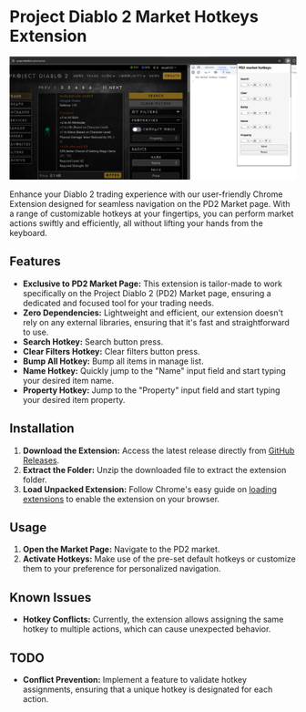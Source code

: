 # Project Diablo 2 Market Hotkeys Extension

![PD2 Market Hotkeys](./assets/screenshot.png)


Enhance your Diablo 2 trading experience with our user-friendly Chrome Extension designed for seamless navigation on the PD2 Market page. With a range of customizable hotkeys at your fingertips, you can perform market actions swiftly and efficiently, all without lifting your hands from the keyboard.

## Features

- **Exclusive to PD2 Market Page:** This extension is tailor-made to work specifically on the Project Diablo 2 (PD2) Market page, ensuring a dedicated and focused tool for your trading needs.
- **Zero Dependencies:** Lightweight and efficient, our extension doesn't rely on any external libraries, ensuring that it's fast and straightforward to use.
- **Search Hotkey:** Search button press.
- **Clear Filters Hotkey:** Clear filters button press.
- **Bump All Hotkey:** Bump all items in manage list.
- **Name Hotkey:** Quickly jump to the "Name" input field and start typing your desired item name.
- **Property Hotkey:** Jump to the "Property" input field and start typing your desired item property.

## Installation

1. **Download the Extension:** Access the latest release directly from [GitHub Releases](https://github.com/alexuzh/pd2-market-hotkeys/releases).
2. **Extract the Folder:** Unzip the downloaded file to extract the extension folder.
3. **Load Unpacked Extension:** Follow Chrome's easy guide on [loading extensions](https://developer.chrome.com/docs/extensions/get-started/tutorial/hello-world#load-unpacked) to enable the extension on your browser.

## Usage

1. **Open the Market Page:** Navigate to the PD2 market.
2. **Activate Hotkeys:** Make use of the pre-set default hotkeys or customize them to your preference for personalized navigation.

## Known Issues

- **Hotkey Conflicts:** Currently, the extension allows assigning the same hotkey to multiple actions, which can cause unexpected behavior.

## TODO

- **Conflict Prevention:** Implement a feature to validate hotkey assignments, ensuring that a unique hotkey is designated for each action.
